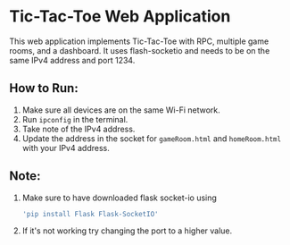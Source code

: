# Tic-Tac-Toe Web Application

This web application implements Tic-Tac-Toe with RPC, multiple game rooms, and a dashboard. It uses flash-socketio and needs to be on the same IPv4 address and port 1234.

## How to Run:

1. Make sure all devices are on the same Wi-Fi network.
2. Run `ipconfig` in the terminal.
3. Take note of the IPv4 address.
4. Update the address in the socket for `gameRoom.html` and `homeRoom.html` with your IPv4 address.

## Note:

1. Make sure to have downloaded flask socket-io using
   ```bash
   'pip install Flask Flask-SocketIO'
   
2. If it's not working try changing the port to a higher value.

